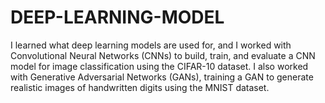 # DEEP-LEARNING-MODEL
I learned what deep learning models are used for, and I worked with Convolutional Neural Networks (CNNs) to build, train, and evaluate a CNN model for image classification using the CIFAR-10 dataset. I also worked with Generative Adversarial Networks (GANs), training a GAN to generate realistic images of handwritten digits using the MNIST dataset.

